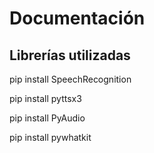 # Documentación

## Librerías utilizadas

pip install SpeechRecognition

pip install pyttsx3

pip install PyAudio

pip install pywhatkit


